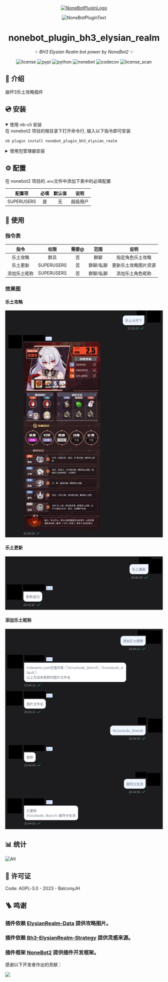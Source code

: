 <div align="center">
  <a href="https://v2.nonebot.dev/store"><img src="https://github.com/A-kirami/nonebot-plugin-template/blob/resources/nbp_logo.png" width="180" height="180" alt="NoneBotPluginLogo"></a>
  <br>
  <p><img src="https://github.com/A-kirami/nonebot-plugin-template/blob/resources/NoneBotPlugin.svg" width="240" alt="NoneBotPluginText"></p>
</div>

<div align="center">

# nonebot_plugin_bh3_elysian_realm

_✨ BH3 Elysian Realm bot power by NoneBot2 ✨_

<img src="https://img.shields.io/github/license/BalconyJH/nonebot_plugin_bh3_elysian_realm.svg" alt="license">
<img src="https://img.shields.io/pypi/v/nonebot_plugin_bh3_elysian_realm.svg" alt="pypi">
<img src="https://img.shields.io/badge/python-3.8+-blue.svg" alt="python">
<img src="https://img.shields.io/badge/nonebot-2.0+-blue.svg" alt="nonebot">
<img src="https://img.shields.io/codecov/c/github/balconyjh/nonebot_plugin_bh3_elysian_realm" alt="codecov">
<img src="https://app.fossa.com/api/projects/git%2Bgithub.com%2FBalconyJH%2Fnonebot_plugin_bh3_elysian_realm.svg?type=shield" alt="license_scan">
</div>

## 📖 介绍

崩坏3乐土攻略插件

## 💿 安装

<details open>
<summary>使用 nb-cli 安装</summary>
在 nonebot2 项目的根目录下打开命令行, 输入以下指令即可安装

    nb plugin install nonebot_plugin_bh3_elysian_realm

</details>

<details>
<summary>使用包管理器安装</summary>
在 nonebot2 项目的插件目录下, 打开命令行, 根据你使用的包管理器, 输入相应的安装命令

<details>
<summary>pip</summary>

    pip install nonebot_plugin_bh3_elysian_realm

</details>
<details>
<summary>pdm</summary>

    pdm add nonebot_plugin_bh3_elysian_realm

</details>
<details>
<summary>poetry</summary>

    poetry add nonebot_plugin_bh3_elysian_realm

</details>
<details>
<summary>conda</summary>

    conda install nonebot_plugin_bh3_elysian_realm

</details>

打开 nonebot2 项目根目录下的 `pyproject.toml` 文件, 在 `[tool.nonebot]` 部分追加写入

    plugins = ["nonebot_plugin_bh3_elysian_realm"]

</details>

## ⚙️ 配置

在 nonebot2 项目的`.env`文件中添加下表中的必填配置

|   配置项   | 必填 | 默认值 |   说明   |
| :--------: | :--: | :----: | :------: |
| SUPERUSERS |  是  |   无   | 超级用户 |

## 🎉 使用

### 指令表

|     指令     |    权限    | 需要@ |   范围    |         说明         |
| :----------: | :--------: | :---: | :-------: | :------------------: |
|   乐土攻略   |    群员    |  否   |   群聊    |   指定角色乐土攻略   |
|   乐土更新   | SUPERUSERS |  否   | 群聊/私聊 | 更新乐土攻略图片资源 |
| 添加乐土昵称 | SUPERUSERS |  否   | 群聊/私聊 |   添加乐土角色昵称   |

### 效果图

#### 乐土攻略

![乐土攻略](/document/images/1.png)

#### 乐土更新

![乐土更新](/document/images/2.png)

#### 添加乐土昵称

![添加乐土昵称](/document/images/3.png)

## 📊 统计

![Alt](https://repobeats.axiom.co/api/embed/289170c6a60d07bc11449873640985d779cd9be1.svg "Repobeats analytics image")

## 📄 许可证

Code: AGPL-3.0 - 2023 - BalconyJH

## 🪜 鸣谢

### 插件依赖 [ElysianRealm-Data](https://github.com/MskTmi/ElysianRealm-Data) 提供攻略图片。

### 插件依赖 [Bh3-ElysianRealm-Strategy](https://github.com/MskTmi/Bh3-ElysianRealm-Strategy) 提供灵感来源。

### 插件框架 [NoneBot2](https://github.com/nonebot/nonebot2) 提供插件开发框架。

感谢以下开发者作出的贡献：

<a href="https://github.com/BalconyJH/nonebot_plugin_bh3_elysian_realm/graphs/contributors">
  <img src="https://contrib.rocks/image?repo=BalconyJH/nonebot_plugin_bh3_elysian_realm" />
</a>
